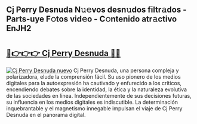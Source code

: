 ## Cj Perry Desnuda N𝚞𝚎vos desn𝚞dos filtr𝚊dos - Parts-uye F𝚘tos vid𝚎o - C𝚘ntenido atr𝚊ctivo EnJH2

# <h2><a href="http://mb79wb.tromn.icu/?c=Cj+Perry+Desnuda">🔗👉👉👉 Cj Perry Desnuda 🔗🔗</a></h2>

[![Cj Perry Desnuda nuevo](https://i.imgur.com/pEAQMta.gif)](http://mb79wb.tromn.icu/?c=Cj+Perry+Desnuda)
Cj Perry Desnuda, una persona compleja y polarizadora, elude la comprensión fácil. Su uso pionero de los medios digitales para la autoexpresión ha cautivado y enfurecido a los críticos, encendiendo debates sobre la identidad, la ética y la naturaleza evolutiva de las sociedades en línea. Independientemente de sus decisiones futuras, su influencia en los medios digitales es indiscutible. La determinación inquebrantable y el magnetismo innegable impulsan el viaje de Cj Perry Desnuda en el panorama digital.
